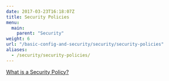 ```yaml
---
date: 2017-03-23T16:18:07Z
title: Security Policies
menu:
  main:
    parent: "Security"
weight: 6
url: "/basic-config-and-security/security/security-policies"
aliases:
  - /security/security-policies/
---
```


[What is a Security Policy?](/docs/getting-started/key-concepts/what-is-a-security-policy/)
